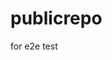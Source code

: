 # publicrepo
for e2e test






























































































































































































































































































































































































































































































































































































































































































































































































































































































































































































































































































































































































































































































































































































































































































































































































































































































































































































































































































































































































































































































































































































































































































































































































































































































































































































































































































































































































































































































































































































































































































































































































































































































































